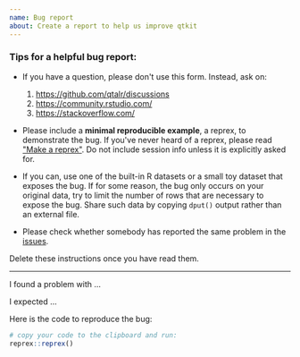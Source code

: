 ```yaml
---
name: Bug report
about: Create a report to help us improve qtkit
---
```


### Tips for a helpful bug report:

- If you have a question, please don't use this form. Instead, ask on:

  1. <https://github.com/qtalr/discussions>
  2. <https://community.rstudio.com/>
  3. <https://stackoverflow.com/>

- Please include a **minimal reproducible example**, a reprex, to demonstrate the bug.
  If you've never heard of a reprex, please read ["Make a reprex"](https://www.tidyverse.org/help/#reprex).
  Do not include session info unless it is explicitly asked for.

- If you can, use one of the built-in R datasets or a small toy dataset that exposes the bug.
  If for some reason, the bug only occurs on your original data, try to limit the number of rows that are necessary to expose the bug.
  Share such data by copying `dput()` output rather than an external file.

- Please check whether somebody has reported the same problem in the [issues](https://github.com/qtalr/qtkit/issues).

Delete these instructions once you have read them.

---

I found a problem with ...

I expected ...

Here is the code to reproduce the bug:

```r
# copy your code to the clipboard and run:
reprex::reprex()
```
